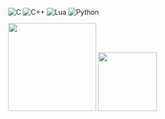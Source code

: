 
![C](https://img.shields.io/badge/C-A8B9CC?style=for-the-badge&logo=c&logoColor=black)
![C++](https://img.shields.io/badge/C++-00599C?style=for-the-badge&logo=c%2B%2B&logoColor=white)
![Lua](https://img.shields.io/badge/Lua-2C2D72?style=for-the-badge&logo=lua&logoColor=white)
![Python](https://img.shields.io/badge/Python-3776AB?style=for-the-badge&logo=python&logoColor=white)

<img height="180em" src="https://github-readme-streak-stats.herokuapp.com/?user=caiobvg&theme=dark&hide_border=true"/>
<img height="120em" src="https://github-readme-stats.vercel.app/api/top-langs/?username=caiobvg&layout=compact&theme=dark&hide_border=true"/>

